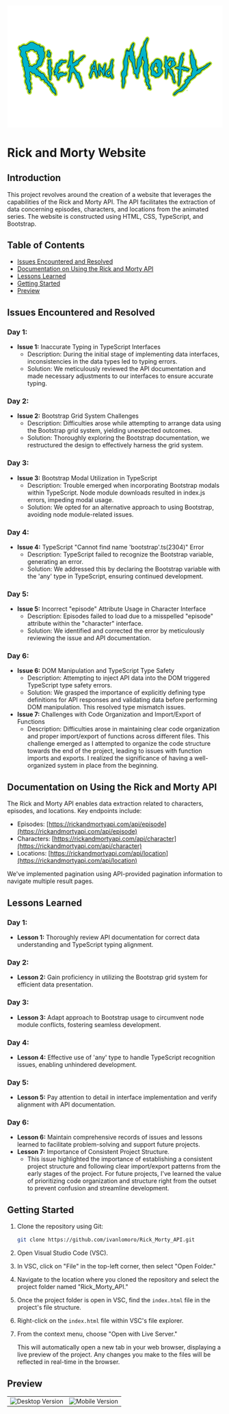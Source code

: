 <img src="./assets/Rick-and-Morty-tittle.png" alt="tittle pag"/>

# Rick and Morty Website

## Introduction

This project revolves around the creation of a website that leverages the capabilities of the Rick and Morty API. The API facilitates the extraction of data concerning episodes, characters, and locations from the animated series. The website is constructed using HTML, CSS, TypeScript, and Bootstrap.

## Table of Contents

- [Issues Encountered and Resolved](#issues-encountered-and-resolved)
- [Documentation on Using the Rick and Morty API](#documentation-on-using-the-rick-and-morty-api)
- [Lessons Learned](#lessons-learned)
- [Getting Started](#getting-started)
- [Preview](#preview)

## Issues Encountered and Resolved

### Day 1:
- **Issue 1:** Inaccurate Typing in TypeScript Interfaces
  - Description: During the initial stage of implementing data interfaces, inconsistencies in the data types led to typing errors.
  - Solution: We meticulously reviewed the API documentation and made necessary adjustments to our interfaces to ensure accurate typing.

### Day 2:
- **Issue 2:** Bootstrap Grid System Challenges
  - Description: Difficulties arose while attempting to arrange data using the Bootstrap grid system, yielding unexpected outcomes.
  - Solution: Thoroughly exploring the Bootstrap documentation, we restructured the design to effectively harness the grid system.

### Day 3:
- **Issue 3:** Bootstrap Modal Utilization in TypeScript
  - Description: Trouble emerged when incorporating Bootstrap modals within TypeScript. Node module downloads resulted in index.js errors, impeding modal usage.
  - Solution: We opted for an alternative approach to using Bootstrap, avoiding node module-related issues.

### Day 4:
- **Issue 4:** TypeScript "Cannot find name 'bootstrap'.ts(2304)" Error
  - Description: TypeScript failed to recognize the Bootstrap variable, generating an error.
  - Solution: We addressed this by declaring the Bootstrap variable with the 'any' type in TypeScript, ensuring continued development.

### Day 5:
- **Issue 5:** Incorrect "episode" Attribute Usage in Character Interface
  - Description: Episodes failed to load due to a misspelled "episode" attribute within the "character" interface.
  - Solution: We identified and corrected the error by meticulously reviewing the issue and API documentation.

### Day 6:
- **Issue 6:** DOM Manipulation and TypeScript Type Safety
  - Description: Attempting to inject API data into the DOM triggered TypeScript type safety errors.
  - Solution: We grasped the importance of explicitly defining type definitions for API responses and validating data before performing DOM manipulation. This resolved type mismatch issues.
- **Issue 7:** Challenges with Code Organization and Import/Export of Functions
  - Description: Difficulties arose in maintaining clear code organization and proper import/export of functions across different files. This challenge emerged as I attempted to organize the code structure towards the end of the project, leading to issues with function imports and exports. I realized the significance of having a well-organized system in place from the beginning.

## Documentation on Using the Rick and Morty API

The Rick and Morty API enables data extraction related to characters, episodes, and locations. Key endpoints include:
- Episodes: [https://rickandmortyapi.com/api/episode](https://rickandmortyapi.com/api/episode)
- Characters: [https://rickandmortyapi.com/api/character](https://rickandmortyapi.com/api/character)
- Locations: [https://rickandmortyapi.com/api/location](https://rickandmortyapi.com/api/location)

We've implemented pagination using API-provided pagination information to navigate multiple result pages.

## Lessons Learned

### Day 1:
- **Lesson 1:** Thoroughly review API documentation for correct data understanding and TypeScript typing alignment.

### Day 2:
- **Lesson 2:** Gain proficiency in utilizing the Bootstrap grid system for efficient data presentation.

### Day 3:
- **Lesson 3:** Adapt approach to Bootstrap usage to circumvent node module conflicts, fostering seamless development.

### Day 4:
- **Lesson 4:** Effective use of 'any' type to handle TypeScript recognition issues, enabling unhindered development.

### Day 5:
- **Lesson 5:** Pay attention to detail in interface implementation and verify alignment with API documentation.

### Day 6:
- **Lesson 6:** Maintain comprehensive records of issues and lessons learned to facilitate problem-solving and support future projects.
- **Lesson 7:** Importance of Consistent Project Structure.
  - This issue highlighted the importance of establishing a consistent project structure and following clear import/export patterns from the early stages of the project. For future projects, I've learned the value of prioritizing code organization and structure right from the outset to prevent confusion and streamline development.

## Getting Started

1. Clone the repository using Git:
   
   ```sh
   git clone https://github.com/ivanlomoro/Rick_Morty_API.git
   ```

2. Open Visual Studio Code (VSC).

3. In VSC, click on "File" in the top-left corner, then select "Open Folder."

4. Navigate to the location where you cloned the repository and select the project folder named "Rick_Morty_API."

5. Once the project folder is open in VSC, find the `index.html` file in the project's file structure.

6. Right-click on the `index.html` file within VSC's file explorer.

7. From the context menu, choose "Open with Live Server."

   This will automatically open a new tab in your web browser, displaying a live preview of the project. Any changes you make to the files will be reflected in real-time in the browser.

## Preview

<table>
  <tr>
    <td><img src="./assets/preview/desktopVersion.gif" alt="Desktop Version" width="400"/></td>
    <td><img src="./assets/preview/mobileVersion.gif" alt="Mobile Version" width="400"/></td>
  </tr>
</table>




